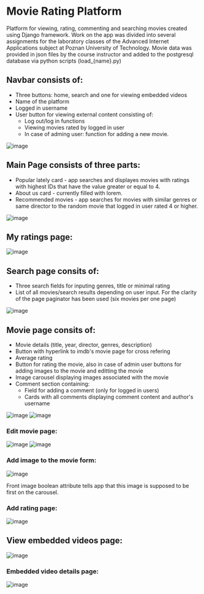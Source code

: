 # Movie Rating Platform
Platform for viewing, rating, commenting and searching movies created using Django framework. Work on the app was divided into several assignments for the laboratory classes of the Advanced Internet Applications subject at Poznan University of Technology.
Movie data was provided in json files by the course instructor and added to the postgresql database via python scripts (load_{name}.py)

## Navbar consists of:
- Three buttons: home, search and one for viewing embedded videos
- Name of the platform
- Logged in username
- User button for viewing external content consisting of:
  - Log out/log in functions
  - Viewing movies rated by logged in user
  - In case of adming user: function for adding a new movie.

![image](https://github.com/Kopczuch/Movie-Rating-Platform/assets/55816369/add820a0-df61-4431-8a97-42eb8995e89b)

## Main Page consists of three parts:
- Popular lately card - app searches and displayes movies with ratings with highest IDs that have the value greater or equal to 4.
- About us card - currently filled with lorem.
- Recommended movies - app searches for movies with similar genres or same director to the random movie that logged in user rated 4 or higher.

![image](https://github.com/Kopczuch/Movie-Rating-Platform/assets/55816369/ce7f7d1e-48b1-4968-b5ca-f7469a28919e)

## My ratings page:
![image](https://github.com/Kopczuch/Movie-Rating-Platform/assets/55816369/496207d8-0b8b-4388-95f1-d4cb2f6151db)

## Search page consits of:
- Three search fields for inputing genres, title or minimal rating
- List of all movies/search results depending on user input. For the clarity of the page paginator has been used (six movies per one page)

![image](https://github.com/Kopczuch/Movie-Rating-Platform/assets/55816369/389c165e-33fb-405d-a462-58cf294a2f68)

## Movie page consits of:
- Movie details (title, year, director, genres, description)
- Button with hyperlink to imdb's movie page for cross refering
- Average rating
- Button for rating the movie, also in case of admin user buttons for adding images to the movie and editting the movie
- Image carousel displaying images associated with the movie
- Comment section containing:
  - Field for adding a comment (only for logged in users)
  - Cards with all comments displaying comment content and author's username

![image](https://github.com/Kopczuch/Movie-Rating-Platform/assets/55816369/592bfe08-8d9a-4df6-bbe8-f8fda17e7b91)
![image](https://github.com/Kopczuch/Movie-Rating-Platform/assets/55816369/c59d1df8-416f-463c-8bc9-e988336a25bd)

### Edit movie page:
![image](https://github.com/Kopczuch/Movie-Rating-Platform/assets/55816369/e037e5dd-0727-45e7-a108-66ddacc511e7)
![image](https://github.com/Kopczuch/Movie-Rating-Platform/assets/55816369/72bf120e-dcf5-44e0-90c7-d950891b7f8f)

### Add image to the movie form:
![image](https://github.com/Kopczuch/Movie-Rating-Platform/assets/55816369/ed09416e-1086-42ad-b9c1-36bce9094ca3)

Front image boolean attribute tells app that this image is supposed to be first on the carousel.

### Add rating page:
![image](https://github.com/Kopczuch/Movie-Rating-Platform/assets/55816369/81846a72-269d-4c18-a381-84dd2dc0e4b2)

## View embedded videos page:
![image](https://github.com/Kopczuch/Movie-Rating-Platform/assets/55816369/2e7b2611-8200-41e3-b44e-281bf4f4f28d)

### Embedded video details page:
![image](https://github.com/Kopczuch/Movie-Rating-Platform/assets/55816369/acaea877-6a31-41d4-bf93-c35ccaf6e93a)


